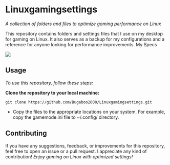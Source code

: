 # Linuxgamingsettings

*A collection of folders and files to optimize gaming performance on Linux*

This repository contains folders and settings files that I use on my desktop for gaming on Linux. It also serves as a backup for my configurations and a reference for anyone looking for performance improvements.
My Specs

<img src=“img/specs.png”> 

## Usage

*To use this repository, follow these steps:*

**Clone the repository to your local machine:**
~~~
git clone https://github.com/Bugaboo2000/Linuxgamingsettings.git
~~~
* Copy the files to the appropriate locations on your system. For example, copy the gamemode.ini file to ~/.config/ directory.


## Contributing

If you have any suggestions, feedback, or improvements for this repository, feel free to open an issue or a pull request. I appreciate any kind of contribution!
*Enjoy gaming on Linux with optimized settings!*